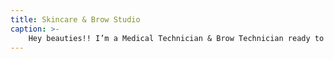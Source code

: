 ```yaml
---
title: Skincare & Brow Studio
caption: >-
    Hey beauties!! I’m a Medical Technician & Brow Technician ready to provide services that includes customized facials according to your skin concerns, also Dermaplaning, Microdermabrasion, eyebrow shaping, tinting, brow lamination, Lash lift, waxing & much more!! .
---
```

